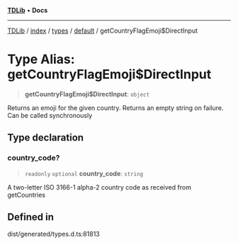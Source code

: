 [**TDLib**](../../../../../../README.md) • **Docs**

***

[TDLib](../../../../../../modules.md) / [index](../../../../../README.md) / [types](../../../README.md) / [default](../README.md) / getCountryFlagEmoji$DirectInput

# Type Alias: getCountryFlagEmoji$DirectInput

> **getCountryFlagEmoji$DirectInput**: `object`

Returns an emoji for the given country. Returns an empty string on failure. Can be called synchronously

## Type declaration

### country\_code?

> `readonly` `optional` **country\_code**: `string`

A two-letter ISO 3166-1 alpha-2 country code as received from getCountries

## Defined in

dist/generated/types.d.ts:81813
